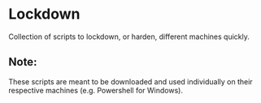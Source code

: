 # Lockdown
Collection of scripts to lockdown, or harden, different machines quickly.

## Note:
These scripts are meant to be downloaded and used individually on their respective machines (e.g. Powershell for Windows).
